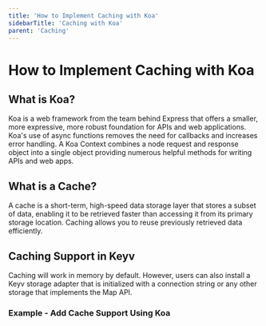 ```yaml
---
title: 'How to Implement Caching with Koa'
sidebarTitle: 'Caching with Koa'
parent: 'Caching'
---
```


# How to Implement Caching with Koa

## What is Koa?
Koa is a web framework from the team behind Express that offers a smaller, more expressive, more robust foundation for APIs and web applications. Koa's use of async functions removes the need for callbacks and increases error handling. A Koa Context combines a node request and response object into a single object providing numerous helpful methods for writing APIs and web apps.

## What is a Cache?
A cache is a short-term, high-speed data storage layer that stores a subset of data, enabling it to be retrieved faster than accessing it from its primary storage location. Caching allows you to reuse previously retrieved data efficiently.

## Caching Support in Keyv
Caching will work in memory by default. However, users can also install a Keyv storage adapter that is initialized with a connection string or any other storage that implements the Map API.

### Example - Add Cache Support Using Koa
